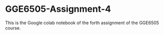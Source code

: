# GGE6505-Assignment-4
This is the Google colab notebook of the forth assignment of the GGE6505 course.
